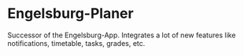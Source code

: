 # Engelsburg-Planer
Successor of the Engelsburg-App. Integrates a lot of new features like notifications, timetable, tasks, grades, etc.
